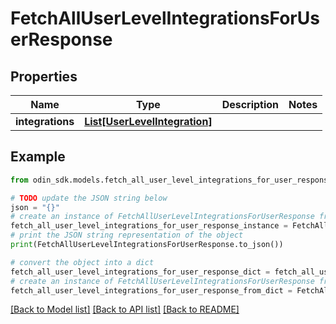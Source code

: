 # FetchAllUserLevelIntegrationsForUserResponse


## Properties

Name | Type | Description | Notes
------------ | ------------- | ------------- | -------------
**integrations** | [**List[UserLevelIntegration]**](UserLevelIntegration.md) |  | 

## Example

```python
from odin_sdk.models.fetch_all_user_level_integrations_for_user_response import FetchAllUserLevelIntegrationsForUserResponse

# TODO update the JSON string below
json = "{}"
# create an instance of FetchAllUserLevelIntegrationsForUserResponse from a JSON string
fetch_all_user_level_integrations_for_user_response_instance = FetchAllUserLevelIntegrationsForUserResponse.from_json(json)
# print the JSON string representation of the object
print(FetchAllUserLevelIntegrationsForUserResponse.to_json())

# convert the object into a dict
fetch_all_user_level_integrations_for_user_response_dict = fetch_all_user_level_integrations_for_user_response_instance.to_dict()
# create an instance of FetchAllUserLevelIntegrationsForUserResponse from a dict
fetch_all_user_level_integrations_for_user_response_from_dict = FetchAllUserLevelIntegrationsForUserResponse.from_dict(fetch_all_user_level_integrations_for_user_response_dict)
```
[[Back to Model list]](../README.md#documentation-for-models) [[Back to API list]](../README.md#documentation-for-api-endpoints) [[Back to README]](../README.md)


